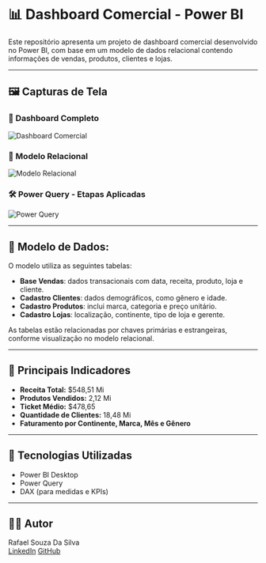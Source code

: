 # 📊 Dashboard Comercial - Power BI

Este repositório apresenta um projeto de dashboard comercial desenvolvido no Power BI, com base em um modelo de dados relacional contendo informações de vendas, produtos, clientes e lojas.

---

## 🖼️ Capturas de Tela

### 🔷 Dashboard Completo
![Dashboard Comercial](https://github.com/user-attachments/assets/eb26f0a6-4e5d-499a-8a83-c38636aef498)

### 🔗 Modelo Relacional
![Modelo Relacional](https://github.com/user-attachments/assets/2c05353c-29e5-4d34-afa0-ec767203cbb9)

### 🛠️ Power Query - Etapas Aplicadas
![Power Query](https://github.com/user-attachments/assets/f9814f0d-9787-4605-91df-7f5f86a1f7e9)

---

## 🧱 Modelo de Dados:

O modelo utiliza as seguintes tabelas:

- **Base Vendas**: dados transacionais com data, receita, produto, loja e cliente.
- **Cadastro Clientes**: dados demográficos, como gênero e idade.
- **Cadastro Produtos**: inclui marca, categoria e preço unitário.
- **Cadastro Lojas**: localização, continente, tipo de loja e gerente.

As tabelas estão relacionadas por chaves primárias e estrangeiras, conforme visualização no modelo relacional.

---

## 📌 Principais Indicadores

- **Receita Total:** $548,51 Mi  
- **Produtos Vendidos:** 2,12 Mi  
- **Ticket Médio:** $478,65  
- **Quantidade de Clientes:** 18,48 Mi  
- **Faturamento por Continente, Marca, Mês e Gênero**

---

## 🔧 Tecnologias Utilizadas

- Power BI Desktop
- Power Query
- DAX (para medidas e KPIs)

---

## 👨‍💻 Autor

Rafael Souza Da Silva  
[LinkedIn](https://www.linkedin.com/in/rafael-silva-a5a594268/)
[GitHub](https://github.com/Rafife12)
